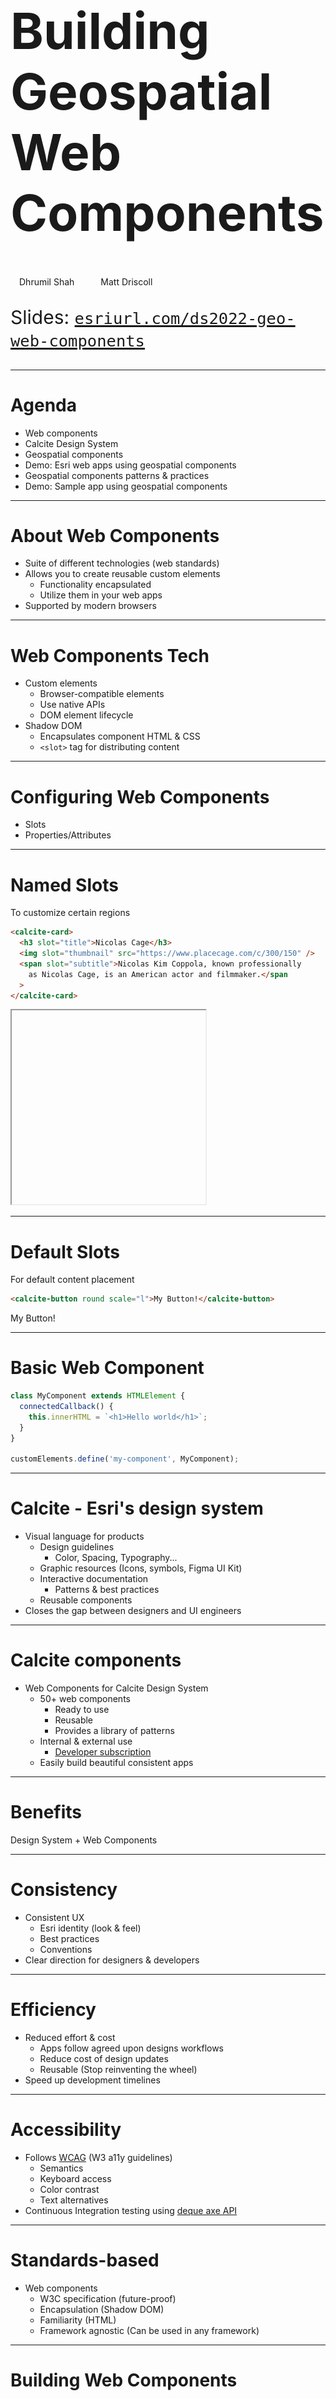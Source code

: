 <!-- .slide: data-background="img/2022/dev-summit/bg-1.png" data-background-size="cover" -->

<h1 style="text-align: left; font-size: 80px;">Building Geospatial Web Components</h1>

<p style="display: flex; line-height: normal; gap: 14px; color: var(--r-section-subhead-color);"><calcite-avatar scale="l" full-name="Dhrumil Shah" thumbnail="./img/dhrumil.jpeg"></calcite-avatar>Dhrumil Shah<calcite-avatar style="margin-left: 14px" scale="l" full-name="Matt Driscoll" thumbnail="./img/matt.jpeg"></calcite-avatar>Matt Driscoll </p>

<p style="text-align: left; font-size: 30px;">Slides: <a href="https://esriurl.com/ds2022-geo-web-components"><code>esriurl.com/ds2022-geo-web-components</code></a></p>

---

# Agenda

- Web components <!-- Matt -->
- Calcite Design System <!-- Matt -->
- Geospatial components <!-- Matt: Intro/background: how this got started. -->
- Demo: Esri web apps using geospatial components
- Geospatial components patterns & practices <!-- Here we talk about patterns, best practices, jsapi intergration, etc -->
- Demo: Sample app using geospatial components

---

<!-- .slide: data-background="img/2022/dev-summit/bg-7.png" data-background-size="cover" -->

# About Web Components

- Suite of different technologies (web standards)
- Allows you to create reusable custom elements
  - Functionality encapsulated
  - Utilize them in your web apps
- Supported by modern browsers

---

# Web Components Tech

- Custom elements
  - Browser-compatible elements
  - Use native APIs
  - DOM element lifecycle
- Shadow DOM
  - Encapsulates component HTML & CSS
  - `<slot>` tag for distributing content


---

# Configuring Web Components

- Slots
- Properties/Attributes

---

# Named Slots

To customize certain regions

```html
<calcite-card>
  <h3 slot="title">Nicolas Cage</h3>
  <img slot="thumbnail" src="https://www.placecage.com/c/300/150" />
  <span slot="subtitle">Nicolas Kim Coppola, known professionally
    as Nicolas Cage, is an American actor and filmmaker.</span
  >
</calcite-card>
```

<iframe width="310" height="310" data-src="snippets/card.html" data-preload scrolling="no"></iframe>


---

# Default Slots

For default content placement

```html
<calcite-button round scale="l">My Button!</calcite-button>
```

<calcite-button round scale="l">My Button!</calcite-button>

---

# Basic Web Component

```js
class MyComponent extends HTMLElement {
  connectedCallback() {
    this.innerHTML = `<h1>Hello world</h1>`;
  }
}

customElements.define('my-component', MyComponent);
```

---

<!-- .slide: data-background="img/2022/dev-summit/bg-7.png" data-background-size="cover" -->

# Calcite - Esri's design system

- Visual language for products
  - Design guidelines
    - Color, Spacing, Typography...
  - Graphic resources (Icons, symbols, Figma UI Kit)
  - Interactive documentation
    - Patterns & best practices
  - Reusable components
- Closes the gap between designers and UI engineers

---

# Calcite components

- Web Components for Calcite Design System
  - 50+ web components
    - Ready to use
    - Reusable
    - Provides a library of patterns
  - Internal & external use
    - [Developer subscription](https://developers.arcgis.com/pricing/build-arcgis-solutions/)
  - Easily build beautiful consistent apps

---

# Benefits

Design System + Web Components

---

# Consistency <calcite-icon icon="thumbs-up"></calcite-icon>

- Consistent UX
  - Esri identity (look & feel)
  - Best practices
  - Conventions
- Clear direction for designers & developers

---

# Efficiency <calcite-icon icon="thumbs-up"></calcite-icon>

- Reduced effort & cost
  - Apps follow agreed upon designs workflows
  - Reduce cost of design updates
  - Reusable (Stop reinventing the wheel)
- Speed up development timelines

---

# Accessibility <calcite-icon icon="thumbs-up"></calcite-icon>

- Follows [WCAG](https://www.w3.org/WAI/standards-guidelines/wcag/) (W3 a11y guidelines)
  - Semantics
  - Keyboard access
  - Color contrast
  - Text alternatives
- Continuous Integration testing using [deque axe API](https://www.deque.com/)

---

# Standards-based <calcite-icon icon="thumbs-up"></calcite-icon>

- Web components
  - W3C specification (future-proof)
  - Encapsulation (Shadow DOM)
  - Familiarity (HTML)
  - Framework agnostic (Can be used in any framework)

---

<!-- .slide: data-background="img/2022/dev-summit/bg-7.png" data-background-size="cover" -->

# Building Web Components

How we're building web components

---

# Stencil.js

[![Stencil.js](img/stencil-logo.png)](https://stenciljs.com/)

- Toolchain for building Design Systems
- Ionic Framework team
- Compiles Web Components
- Virtual DOM, Typescript and JSX
- [Getting Started](https://stenciljs.com/docs/getting-started)


---

# Basic Component Class

```jsx
import { Component, Prop, h } from '@stencil/core';

@Component({
  tag: 'my-first-component',
})
export class MyComponent {
  // Name should be a public property on component
  @Prop() name: string;

  render() {
    return (
      <p>My name is {this.name}</p>
    );
  }
}
```

---

# Basic Component HTML Markup

```html
<my-first-component name="Matt"></my-first-component>
```

When rendered, the browser will display "My name is Matt"

---

<!-- .slide: data-background="img/2022/dev-summit/bg-7.png" data-background-size="cover" -->

# Geospatial Components

TODO

---

# Geospatial Component Composition

- Composed of
  - ArcGIS JS API
  - Calcite Design System components
- Built as a web component
  - Stencil.js

---

# Demo: Esri web apps using geospatial components

---

# Geospatial components patterns & practices

---

# Demo: Sample app using geospatial components

TODO

---
<!-- .slide: data-background="img/2022/dev-summit/bg-7.png" data-background-size="cover" -->

# Questions? 🤔


---

<!-- .slide: data-background="img/2022/dev-summit/bg-7.png" data-background-size="cover" -->

Please provide your feedback for this session by clicking on the session survey link directly below the video.
<!-- .element: style="margin: 0 20%;" -->

---

<!-- .slide: data-background="img/2022/dev-summit/bg-8.png" data-background-size="cover" -->

---

<h1 style="text-align: left; font-size: 48px;">Section Header</h1>
<p style="text-align: left; font-size: 24px; color: var(--r-section-subhead-color);">Section Subhead</p>

---

<h2 data-id="code-title">Code Example</h2>
<pre data-id="code-animation"><code class="hljs" data-trim data-line-numbers>
import React, { useState } from 'react';

function Example() {
  const [count, setCount] = useState(0);
  return (
    ...
  );
}
</code></pre>


